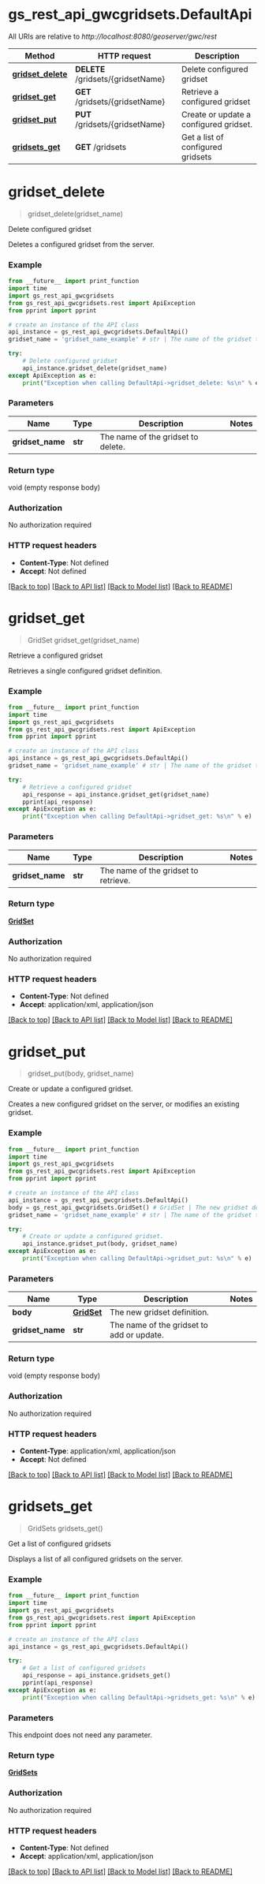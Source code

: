 # gs_rest_api_gwcgridsets.DefaultApi

All URIs are relative to *http://localhost:8080/geoserver/gwc/rest*

Method | HTTP request | Description
------------- | ------------- | -------------
[**gridset_delete**](DefaultApi.md#gridset_delete) | **DELETE** /gridsets/{gridsetName} | Delete configured gridset
[**gridset_get**](DefaultApi.md#gridset_get) | **GET** /gridsets/{gridsetName} | Retrieve a configured gridset
[**gridset_put**](DefaultApi.md#gridset_put) | **PUT** /gridsets/{gridsetName} | Create or update a configured gridset.
[**gridsets_get**](DefaultApi.md#gridsets_get) | **GET** /gridsets | Get a list of configured gridsets

# **gridset_delete**
> gridset_delete(gridset_name)

Delete configured gridset

Deletes a configured gridset from the server.

### Example
```python
from __future__ import print_function
import time
import gs_rest_api_gwcgridsets
from gs_rest_api_gwcgridsets.rest import ApiException
from pprint import pprint

# create an instance of the API class
api_instance = gs_rest_api_gwcgridsets.DefaultApi()
gridset_name = 'gridset_name_example' # str | The name of the gridset to delete.

try:
    # Delete configured gridset
    api_instance.gridset_delete(gridset_name)
except ApiException as e:
    print("Exception when calling DefaultApi->gridset_delete: %s\n" % e)
```

### Parameters

Name | Type | Description  | Notes
------------- | ------------- | ------------- | -------------
 **gridset_name** | **str**| The name of the gridset to delete. | 

### Return type

void (empty response body)

### Authorization

No authorization required

### HTTP request headers

 - **Content-Type**: Not defined
 - **Accept**: Not defined

[[Back to top]](#) [[Back to API list]](../README.md#documentation-for-api-endpoints) [[Back to Model list]](../README.md#documentation-for-models) [[Back to README]](../README.md)

# **gridset_get**
> GridSet gridset_get(gridset_name)

Retrieve a configured gridset

Retrieves a single configured gridset definition.

### Example
```python
from __future__ import print_function
import time
import gs_rest_api_gwcgridsets
from gs_rest_api_gwcgridsets.rest import ApiException
from pprint import pprint

# create an instance of the API class
api_instance = gs_rest_api_gwcgridsets.DefaultApi()
gridset_name = 'gridset_name_example' # str | The name of the gridset to retrieve.

try:
    # Retrieve a configured gridset
    api_response = api_instance.gridset_get(gridset_name)
    pprint(api_response)
except ApiException as e:
    print("Exception when calling DefaultApi->gridset_get: %s\n" % e)
```

### Parameters

Name | Type | Description  | Notes
------------- | ------------- | ------------- | -------------
 **gridset_name** | **str**| The name of the gridset to retrieve. | 

### Return type

[**GridSet**](GridSet.md)

### Authorization

No authorization required

### HTTP request headers

 - **Content-Type**: Not defined
 - **Accept**: application/xml, application/json

[[Back to top]](#) [[Back to API list]](../README.md#documentation-for-api-endpoints) [[Back to Model list]](../README.md#documentation-for-models) [[Back to README]](../README.md)

# **gridset_put**
> gridset_put(body, gridset_name)

Create or update a configured gridset.

Creates a new configured gridset on the server, or modifies an existing gridset.

### Example
```python
from __future__ import print_function
import time
import gs_rest_api_gwcgridsets
from gs_rest_api_gwcgridsets.rest import ApiException
from pprint import pprint

# create an instance of the API class
api_instance = gs_rest_api_gwcgridsets.DefaultApi()
body = gs_rest_api_gwcgridsets.GridSet() # GridSet | The new gridset definition.
gridset_name = 'gridset_name_example' # str | The name of the gridset to add or update.

try:
    # Create or update a configured gridset.
    api_instance.gridset_put(body, gridset_name)
except ApiException as e:
    print("Exception when calling DefaultApi->gridset_put: %s\n" % e)
```

### Parameters

Name | Type | Description  | Notes
------------- | ------------- | ------------- | -------------
 **body** | [**GridSet**](GridSet.md)| The new gridset definition. | 
 **gridset_name** | **str**| The name of the gridset to add or update. | 

### Return type

void (empty response body)

### Authorization

No authorization required

### HTTP request headers

 - **Content-Type**: application/xml, application/json
 - **Accept**: Not defined

[[Back to top]](#) [[Back to API list]](../README.md#documentation-for-api-endpoints) [[Back to Model list]](../README.md#documentation-for-models) [[Back to README]](../README.md)

# **gridsets_get**
> GridSets gridsets_get()

Get a list of configured gridsets

Displays a list of all configured gridsets on the server.

### Example
```python
from __future__ import print_function
import time
import gs_rest_api_gwcgridsets
from gs_rest_api_gwcgridsets.rest import ApiException
from pprint import pprint

# create an instance of the API class
api_instance = gs_rest_api_gwcgridsets.DefaultApi()

try:
    # Get a list of configured gridsets
    api_response = api_instance.gridsets_get()
    pprint(api_response)
except ApiException as e:
    print("Exception when calling DefaultApi->gridsets_get: %s\n" % e)
```

### Parameters
This endpoint does not need any parameter.

### Return type

[**GridSets**](GridSets.md)

### Authorization

No authorization required

### HTTP request headers

 - **Content-Type**: Not defined
 - **Accept**: application/xml, application/json

[[Back to top]](#) [[Back to API list]](../README.md#documentation-for-api-endpoints) [[Back to Model list]](../README.md#documentation-for-models) [[Back to README]](../README.md)

